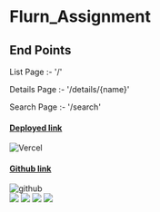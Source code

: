 # Flurn_Assignment
<h2>End Points</h2>
<p>List Page :- '/'</p>
<p>Details Page :- '/details/{name}'</p>
<p>Search Page :- '/search'</p>
<div>
  <div >
     <h4><a href= "https://pokemon-ga1156.vercel.app/">Deployed link </a></h4>
    <img alt="Vercel" src="https://img.shields.io/badge/Vercel-000000?style=for-the-badge&logo=vercel&logoColor=white">
   
  </div>
   <div> 
     <h4><a href= "https://github.com/gauravpardeshi1/Flurn_Assignment">Github link </a></h4>
     <img src="https://img.shields.io/badge/GitHub-100000?style=for-the-badge&logo=github&logoColor=white" alt="github" /> 
      </div>
  
</div>
<img src='https://github.com/gauravpardeshi1/Flurn_Assignment/assets/112778106/4ebfbfd5-273f-4b4a-bdf9-be29d5874379)'/>
<img src='https://github.com/gauravpardeshi1/Flurn_Assignment/assets/112778106/79b4286a-3c66-40f8-bb25-8bd1998946bd'/>
<img src='https://github.com/gauravpardeshi1/Flurn_Assignment/assets/112778106/fd1ee033-5d3f-4f8c-bb4c-cf5586720ed5'/>
<img src='https://github.com/gauravpardeshi1/Flurn_Assignment/assets/112778106/34e8e914-ddc6-4a2c-8cab-4dc251d33a24'/>
